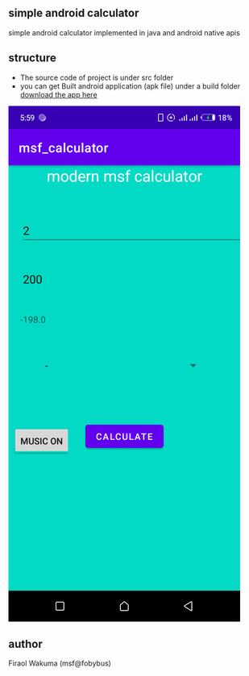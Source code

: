 ## simple android calculator

simple android calculator implemented in java and android native apis 

## structure 
- The source code of project is under src folder
- you can get Built android application (apk file) under a build folder   
[download the app here](/build/download.html)

![simple calculator](image/calc.png)

## author 
Firaol Wakuma (msf@fobybus)